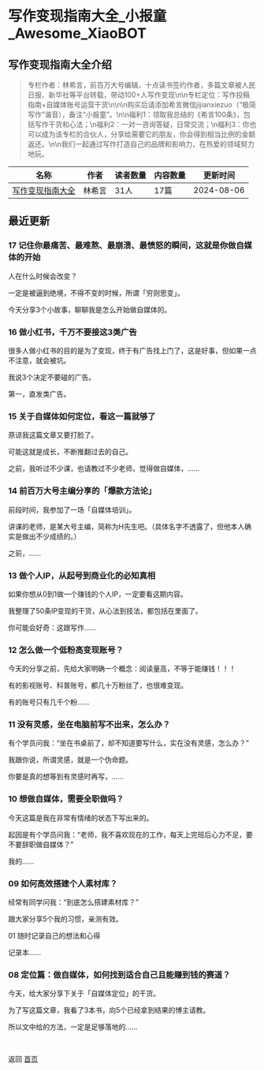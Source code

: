 # 写作变现指南大全_小报童_Awesome_XiaoBOT

## 写作变现指南大全介绍
> 专栏作者：林希言，前百万大号编辑，十点读书签约作者，多篇文章被人民日报、新华社等平台转载，带动100+人写作变现\n\n专栏定位：写作投稿指南+自媒体账号运营干货\n\n\n购买后请添加希言微信jijianxiezuo（“极简写作”谐音），备注“小报童”。\n\n福利1：领取我总结的《希言100条》，包括写作干货和心法；\n福利2：一对一咨询答疑，日常交流；\n福利3：你也可以成为该专栏的合伙人，分享给需要它的朋友，你会得到相当比例的金额返还。\n\n我们一起通过写作打造自己的品牌和影响力，在热爱的领域努力地玩。  
  


|名称|作者|读者数量|内容数量|更新时间|
|---|---|---|---|---|
|[写作变现指南大全](https://xiaobot.net/p/gaoxiaoxiezuo?refer=0b133df9-27dc-423b-8101-639049001c13)|林希言|31人|17篇|2024-08-06|

## 最近更新
### 17 记住你最痛苦、最难熬、最崩溃、最愤怒的瞬间，这就是你做自媒体的开始

人在什么时候会改变？

一定是被逼到绝境，不得不变的时候，所谓「穷则思变」。

今天分享3个小故事，聊聊我是怎么开始做自媒体的。

### 16 做小红书，千万不要接这3类广告

很多人做小红书的目的是为了变现，终于有广告找上门了，这是好事，但如果一点不注意，就会被坑。

我说3个决定不要碰的广告。

第一，直发类广告。

### 15 关于自媒体如何定位，看这一篇就够了

原谅我这篇文章又要打脸了。



可能这就是成长，不断推翻过去的自己。



之前，我听过不少课，也请教过不少老师，觉得做自媒体，......

### 14 前百万大号主编分享的「爆款方法论」

前段时间，我参加了一场「自媒体培训」。

讲课的老师，是某大号主编，简称为H先生吧。（具体名字不透露了，但他本人确实是做出不少成绩的。）

之前，......

### 13 做个人IP，从起号到商业化的必知真相

如果你想从0到1做一个赚钱的个人IP，一定要看这期内容。

我整理了50条IP变现的干货，从心法到技法，都包括在里面了。

你可能会好奇：这跟写作......

### 12 怎么做一个低粉高变现账号？

今天的分享之前，先给大家明确一个概念：阅读量高，不等于能赚钱！！！

有的影视账号、科普账号，都几十万粉丝了，也很难变现。

有的账号只有几千个粉......

### 11 没有灵感，坐在电脑前写不出来，怎么办？

有个学员问我：“坐在书桌前了，却不知道要写什么，实在没有灵感，怎么办？”

我跟你说，所谓灵感，就是一个伪命题。

你要是真的想等到有灵感时再写，......

### 10 想做自媒体，需要全职做吗？

今天这篇是我在非常有情绪的状态下写出来的。

起因是有个学员问我：“老师，我不喜欢现在的工作，每天上完班后心力不足，要不要辞职做自媒体？”

我的......

### 09 如何高效搭建个人素材库？

经常有同学问我：“到底怎么搭建素材库？”

跟大家分享5个我的习惯，亲测有效。

01 随时记录自己的想法和心得

记录本......

### 08 定位篇：做自媒体，如何找到适合自己且能赚到钱的赛道？

今天，给大家分享下关于「自媒体定位」的干货。

为了写这篇文章，我看了3本书，向5个已经拿到结果的博主请教。

所以文中给的方法，一定是足够落地的......


<a href="https://github.com/Reno9527/awesome-xiaobot" style="color: white; text-decoration: none;">awesome-xiaobot</a>

返回 [首页](../README.md)
